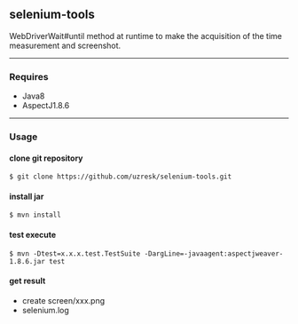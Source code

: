 ## selenium-tools


WebDriverWait#until method at runtime to make the acquisition of the time measurement and screenshot.

---

### Requires

* Java8
* AspectJ1.8.6

---

### Usage


#### clone git repository

```
$ git clone https://github.com/uzresk/selenium-tools.git
```

#### install jar
```
$ mvn install
```

#### test execute
```
$ mvn -Dtest=x.x.x.test.TestSuite -DargLine=-javaagent:aspectjweaver-1.8.6.jar test
```

#### get result

* create screen/xxx.png
* selenium.log

